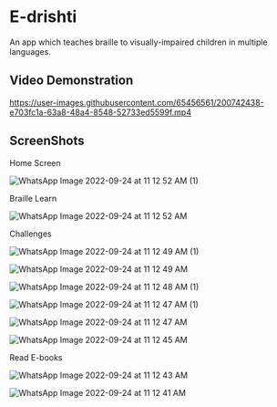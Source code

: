 # E-drishti

An app which teaches braille to visually-impaired children in multiple languages.

## Video Demonstration


https://user-images.githubusercontent.com/65456561/200742438-e703fc1a-63a8-48a4-8548-52733ed5599f.mp4



## ScreenShots

Home Screen

![WhatsApp Image 2022-09-24 at 11 12 52 AM (1)](https://user-images.githubusercontent.com/65456561/192082143-2e05df73-d39c-4668-8b43-b74eeade26f7.jpeg)


Braille Learn

![WhatsApp Image 2022-09-24 at 11 12 52 AM](https://user-images.githubusercontent.com/65456561/192082169-862f5bd9-63ee-4deb-998e-3d7466b15649.jpeg)


Challenges

![WhatsApp Image 2022-09-24 at 11 12 49 AM (1)](https://user-images.githubusercontent.com/65456561/192082209-67fbed68-819e-4646-a703-c843a739b126.jpeg)

![WhatsApp Image 2022-09-24 at 11 12 49 AM](https://user-images.githubusercontent.com/65456561/192082223-221ca112-93b2-49ba-8ed4-f8f57693c37a.jpeg)

![WhatsApp Image 2022-09-24 at 11 12 48 AM (1)](https://user-images.githubusercontent.com/65456561/192082227-f1ba6ec1-b62e-4b19-a73e-630e13355e6f.jpeg)

![WhatsApp Image 2022-09-24 at 11 12 47 AM (1)](https://user-images.githubusercontent.com/65456561/192082296-8fa47ecf-1ba6-4cc2-9ff1-db660ffc1247.jpeg)

![WhatsApp Image 2022-09-24 at 11 12 47 AM](https://user-images.githubusercontent.com/65456561/192082298-c420baf6-32b2-419f-81de-fb424590d8a8.jpeg)

![WhatsApp Image 2022-09-24 at 11 12 45 AM](https://user-images.githubusercontent.com/65456561/192082311-ca9ddb5b-b622-4cd0-910f-a24d2e47cb34.jpeg)


Read E-books

![WhatsApp Image 2022-09-24 at 11 12 43 AM](https://user-images.githubusercontent.com/65456561/192082324-93c96b15-6895-4410-8e52-c7efb1c1ab7a.jpeg)

![WhatsApp Image 2022-09-24 at 11 12 41 AM](https://user-images.githubusercontent.com/65456561/192082328-d1b95159-7df6-4eab-86aa-951df9eaa00f.jpeg)
